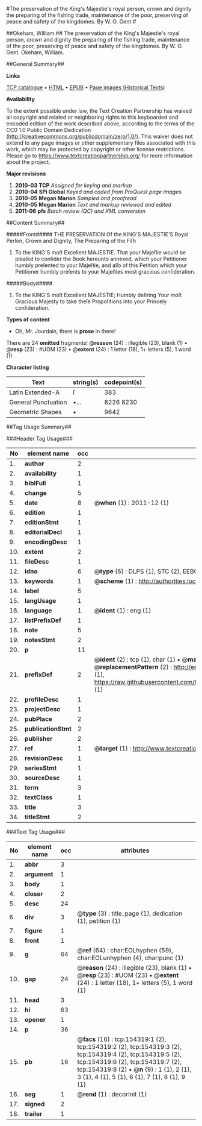 #The preservation of the King's Majestie's royal person, crown and dignity the preparing of the fishing trade, maintenance of the poor, preserving of peace and safety of the kingdomes. By W. O. Gent.#

##Okeham, William.##
The preservation of the King's Majestie's royal person, crown and dignity the preparing of the fishing trade, maintenance of the poor, preserving of peace and safety of the kingdomes. By W. O. Gent.
Okeham, William.

##General Summary##

**Links**

[TCP catalogue](http://www.ota.ox.ac.uk/tcp/)  • 
[HTML](http://tei.it.ox.ac.uk/tcp/Texts-HTML/free/A90/A90125.html)  • 
[EPUB](http://tei.it.ox.ac.uk/tcp/Texts-EPUB/free/A90/A90125.epub) • 
[Page images (Historical Texts)](https://historicaltexts.jisc.ac.uk/eebo-99896467e)

**Availability**

To the extent possible under law, the Text Creation Partnership has waived all copyright and related or neighboring rights to this keyboarded and encoded edition of the work described above, according to the terms of the CC0 1.0 Public Domain Dedication (http://creativecommons.org/publicdomain/zero/1.0/). This waiver does not extend to any page images or other supplementary files associated with this work, which may be protected by copyright or other license restrictions. Please go to https://www.textcreationpartnership.org/ for more information about the project.

**Major revisions**

1. __2010-03__ __TCP__ *Assigned for keying and markup*
1. __2010-04__ __SPi Global__ *Keyed and coded from ProQuest page images*
1. __2010-05__ __Megan Marion__ *Sampled and proofread*
1. __2010-05__ __Megan Marion__ *Text and markup reviewed and edited*
1. __2011-06__ __pfs__ *Batch review (QC) and XML conversion*

##Content Summary##

#####Front#####
THE PRESERVATION Of the KING'S MAJESTIE'S Royal Perſon, Crown and Dignity, The Preparing of the Fiſh
1. To the KING'S moſt Excellent MAJESTIE. That your Majeſtie would be pleaſed to conſider the Book hereunto annexed, which your Petitioner humbly preſented to your Majeſtie, and alſo of this Petition which your Petitioner humbly preſents to your Majeſties most gracious conſideration.

#####Body#####

1. To the KING'S moſt Excellent MAJESTIE; Humbly deſiring Your moſt Gracious Majesty to take theſe Propoſitions into your Princely conſideration.

**Types of content**

  * Oh, Mr. Jourdain, there is **prose** in there!

There are 24 **omitted** fragments! 
 @__reason__ (24) : illegible (23), blank (1)  •  @__resp__ (23) : #UOM (23)  •  @__extent__ (24) : 1 letter (18), 1+ letters (5), 1 word (1)

**Character listing**


|Text|string(s)|codepoint(s)|
|---|---|---|
|Latin Extended-A|ſ|383|
|General Punctuation|•…|8226 8230|
|Geometric Shapes|▪|9642|

##Tag Usage Summary##

###Header Tag Usage###

|No|element name|occ|attributes|
|---|---|---|---|
|1.|__author__|2||
|2.|__availability__|1||
|3.|__biblFull__|1||
|4.|__change__|5||
|5.|__date__|8| @__when__ (1) : 2011-12 (1)|
|6.|__edition__|1||
|7.|__editionStmt__|1||
|8.|__editorialDecl__|1||
|9.|__encodingDesc__|1||
|10.|__extent__|2||
|11.|__fileDesc__|1||
|12.|__idno__|6| @__type__ (6) : DLPS (1), STC (2), EEBO-CITATION (1), PROQUEST (1), VID (1)|
|13.|__keywords__|1| @__scheme__ (1) : http://authorities.loc.gov/ (1)|
|14.|__label__|5||
|15.|__langUsage__|1||
|16.|__language__|1| @__ident__ (1) : eng (1)|
|17.|__listPrefixDef__|1||
|18.|__note__|5||
|19.|__notesStmt__|2||
|20.|__p__|11||
|21.|__prefixDef__|2| @__ident__ (2) : tcp (1), char (1)  •  @__matchPattern__ (2) : ([0-9\-]+):([0-9IVX]+) (1), (.+) (1)  •  @__replacementPattern__ (2) : http://eebo.chadwyck.com/downloadtiff?vid=$1&page=$2 (1), https://raw.githubusercontent.com/textcreationpartnership/Texts/master/tcpchars.xml#$1 (1)|
|22.|__profileDesc__|1||
|23.|__projectDesc__|1||
|24.|__pubPlace__|2||
|25.|__publicationStmt__|2||
|26.|__publisher__|2||
|27.|__ref__|1| @__target__ (1) : http://www.textcreationpartnership.org/docs/. (1)|
|28.|__revisionDesc__|1||
|29.|__seriesStmt__|1||
|30.|__sourceDesc__|1||
|31.|__term__|3||
|32.|__textClass__|1||
|33.|__title__|3||
|34.|__titleStmt__|2||


###Text Tag Usage###

|No|element name|occ|attributes|
|---|---|---|---|
|1.|__abbr__|3||
|2.|__argument__|1||
|3.|__body__|1||
|4.|__closer__|2||
|5.|__desc__|24||
|6.|__div__|3| @__type__ (3) : title_page (1), dedication (1), petition (1)|
|7.|__figure__|1||
|8.|__front__|1||
|9.|__g__|64| @__ref__ (64) : char:EOLhyphen (59), char:EOLunhyphen (4), char:punc (1)|
|10.|__gap__|24| @__reason__ (24) : illegible (23), blank (1)  •  @__resp__ (23) : #UOM (23)  •  @__extent__ (24) : 1 letter (18), 1+ letters (5), 1 word (1)|
|11.|__head__|3||
|12.|__hi__|63||
|13.|__opener__|1||
|14.|__p__|36||
|15.|__pb__|16| @__facs__ (16) : tcp:154319:1 (2), tcp:154319:2 (2), tcp:154319:3 (2), tcp:154319:4 (2), tcp:154319:5 (2), tcp:154319:6 (2), tcp:154319:7 (2), tcp:154319:8 (2)  •  @__n__ (9) : 1 (1), 2 (1), 3 (1), 4 (1), 5 (1), 6 (1), 7 (1), 8 (1), 9 (1)|
|16.|__seg__|1| @__rend__ (1) : decorInit (1)|
|17.|__signed__|2||
|18.|__trailer__|1||
